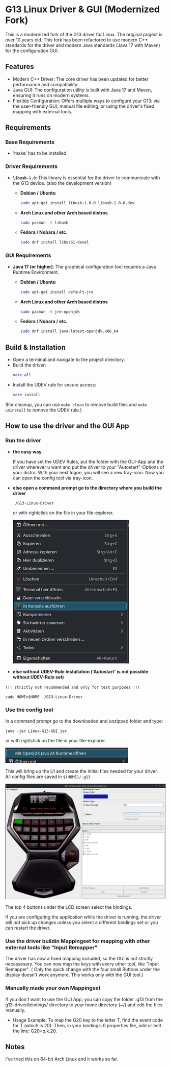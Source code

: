 # G13 Linux Driver & GUI (Modernized Fork)

This is a modernized fork of the G13 driver for Linux.
The original project is over 10 years old. This fork has been refactored to use modern C++ standards for the driver and modern Java standards (Java 17 with Maven) for the configuration GUI.

## Features

* Modern C++ Driver: The core driver has been updated for better performance and compatibility.
* Java GUI: The configuration utility is built with Java 17 and Maven, ensuring it runs on modern systems.
* Flexible Configuration: Offers multiple ways to configure your G13: via the user-friendly GUI, manual file editing, or using the driver's fixed mapping with external tools.

## Requirements

### Base Requirements

* 'make' has to be installed

### Driver Requirements

* **`libusb-1.0`**: This library is essential for the driver to communicate with the G13 device. (also the development version)

    * **Debian / Ubuntu**
        ```bash
        sudo apt-get install libusb-1.0-0 libusb-1.0-0-dev
        ```
    * **Arch Linux and other Arch based distros**
        ```bash
        sudo pacman -S libusb
        ```
    * **Fedora / Nobara / etc.**
        ```bash
        sudo dnf install libusb1-devel
        ```

### GUI Requirements

* **Java 17 (or higher)**: The graphical configuration tool requires a Java Runtime Environment.

    * **Debian / Ubuntu**
        ```bash
        sudo apt-get install default-jre
        ```
    * **Arch Linux and other Arch based distros**
        ```bash
        sudo pacman -S jre-openjdk
        ```
    * **Fedora / Nobara / etc.**
        ```bash
        sudo dnf install java-latest-openjdk.x86_64
        ```

## Build & Installation

* Open a terminal and navigate to the project directory.
* Build the driver:
    ```bash
    make all
    ```
* Install the UDEV rule for secure access:
    ```bash
    make install
    ```

(For cleanup, you can use `make clean` to remove build files and `make uninstall` to remove the UDEV rule.)


## How to use the driver and the GUI App

### Run the driver

* **the easy way**

    If you have set the UDEV Rules, put the folder with the GUI-App and the driver wherever u want 
    and put the driver to your "Autostart"-Options of your distro.
    With your next logon, you will see a new tray-icon. Now you can open the config tool via tray-icon.


* **else open a command prompt go to the directory where you build the driver**

    ```bash
    ./G13-Linux-Driver 
    ```

    or with rightclick on the file in your file-explorer.

    ![alt text](docs/image2.png)



* **else without UDEV-Rule Installation ('Autostart' is not possible without UDEV-Rule set)**

 `!!! strictly not recommended and only for test purposes !!!`
 
    sudo HOME=$HOME ./G13-Linux-Driver


### Use the config tool
  
In a command prompt go to the downloaded and unzipped folder and type:

    java -jar Linux-G13-GUI.jar

or with rightclick on the file in your file-explorer.

![alt text](docs/image.png)

This will bring up the UI and create the initial files needed for your driver.  
All config files are saved in `$(HOME)/.g13`

![alt text](docs/ConfigTool.png)

The top 4 buttons under the LCD screen select the bindings.

If you are configuring the application while the driver is running, the driver will not pick up changes unless you select a different bindings set or you can restart the driver.

### Use the driver buildin Mappingset for mapping with other external tools like "Input Remapper"

The driver has now a fixed mapping included, so the GUI is not strictly necessesary. 
You can now map the keys with every other tool, like "Input Remapper".
( Only the quick change with the four small Buttons under the display doesn't work anymore. This works only with the GUI tool.)


### Manually made your own Mappingset

If you don't want to use the GUI App, you can copy the folder .g13 from the g13-driver/bindings/ directory to your home directory (~/) and edit the files manually.

* Usage Example: To map the G20 key to the letter T, find the event code for T (which is 20). Then, in your bindings-0.properties file, add or edit the line: G20=p,k.20.



## Notes

I've tried this on 64-bit Arch Linux and it works so far.  
